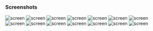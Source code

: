 ### Screenshots


![screen](https://github.com/priyankabb153/LTTS_Mini_project/blob/main/6_ImagesAndVideos/Screenshot%20(1697).png)
![screen](https://github.com/priyankabb153/LTTS_Mini_project/blob/main/5_Images/Screenshot%20(1698).png)
![screen](https://github.com/priyankabb153/LTTS_Mini_project/blob/main/5_Images/Screenshot%20(1699).png)
![screen](https://github.com/priyankabb153/LTTS_Mini_project/blob/main/5_Images/Screenshot%20(1700).png)
![screen](https://github.com/priyankabb153/LTTS_Mini_project/blob/main/5_Images/Screenshot%20(1701).png)
![screen](https://github.com/priyankabb153/LTTS_Mini_project/blob/main/5_Images/Screenshot%20(1702).png)
![screen](https://github.com/priyankabb153/LTTS_Mini_project/blob/main/5_Images/Screenshot%20(1703).png)
![screen](https://github.com/priyankabb153/LTTS_Mini_project/blob/main/5_Images/Screenshot%20(1704).png)
![screen](https://github.com/priyankabb153/LTTS_Mini_project/blob/main/5_Images/Screenshot%20(1705).png)
![screen](https://github.com/priyankabb153/LTTS_Mini_project/blob/main/5_Images/Screenshot%20(1706).png)
![screen](https://github.com/priyankabb153/LTTS_Mini_project/blob/main/5_Images/Screenshot%20(1707).png)
![screen](https://github.com/priyankabb153/LTTS_Mini_project/blob/main/5_Images/Screenshot%20(1708).png)
![screen](https://github.com/priyankabb153/LTTS_Mini_project/blob/main/5_Images/Screenshot%20(1709).png)
![screen](https://github.com/priyankabb153/LTTS_Mini_project/blob/main/5_Images/Screenshot%20(1710).png)